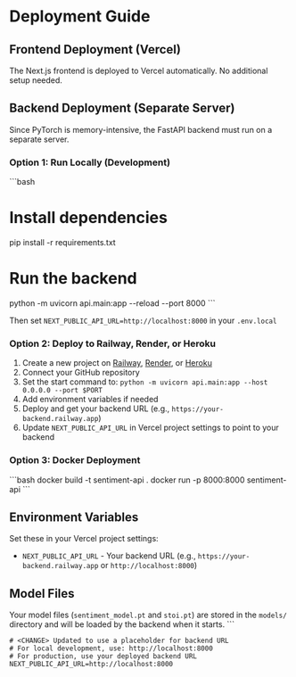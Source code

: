 # Deployment Guide

## Frontend Deployment (Vercel)

The Next.js frontend is deployed to Vercel automatically. No additional setup needed.

## Backend Deployment (Separate Server)

Since PyTorch is memory-intensive, the FastAPI backend must run on a separate server.

### Option 1: Run Locally (Development)

\`\`\`bash
# Install dependencies
pip install -r requirements.txt

# Run the backend
python -m uvicorn api.main:app --reload --port 8000
\`\`\`

Then set `NEXT_PUBLIC_API_URL=http://localhost:8000` in your `.env.local`

### Option 2: Deploy to Railway, Render, or Heroku

1. Create a new project on [Railway](https://railway.app), [Render](https://render.com), or [Heroku](https://heroku.com)
2. Connect your GitHub repository
3. Set the start command to: `python -m uvicorn api.main:app --host 0.0.0.0 --port $PORT`
4. Add environment variables if needed
5. Deploy and get your backend URL (e.g., `https://your-backend.railway.app`)
6. Update `NEXT_PUBLIC_API_URL` in Vercel project settings to point to your backend

### Option 3: Docker Deployment

\`\`\`bash
docker build -t sentiment-api .
docker run -p 8000:8000 sentiment-api
\`\`\`

## Environment Variables

Set these in your Vercel project settings:

- `NEXT_PUBLIC_API_URL` - Your backend URL (e.g., `https://your-backend.railway.app` or `http://localhost:8000`)

## Model Files

Your model files (`sentiment_model.pt` and `stoi.pt`) are stored in the `models/` directory and will be loaded by the backend when it starts.
\`\`\`

```env.local file=".env.local"
# <CHANGE> Updated to use a placeholder for backend URL
# For local development, use: http://localhost:8000
# For production, use your deployed backend URL
NEXT_PUBLIC_API_URL=http://localhost:8000
